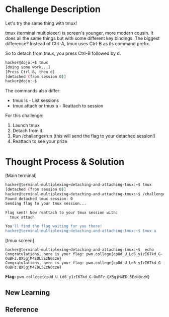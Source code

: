 # Challenge Description
Let's try the same thing with tmux!

tmux (terminal multiplexer) is screen's younger, more modern cousin. It does all the same things but with some different key bindings. The biggest difference? Instead of Ctrl-A, tmux uses Ctrl-B as its command prefix.

So to detach from tmux, you press Ctrl-B followed by d.
```bash
hacker@dojo:~$ tmux
[doing some work...]
[Press Ctrl-B, then d]
[detached (from session 0)]
hacker@dojo:~$ 
```
The commands also differ:

  - tmux ls - List sessions
  - tmux attach or tmux a - Reattach to session

For this challenge:

  1. Launch tmux
  2. Detach from it.
  3. Run /challenge/run (this will send the flag to your detached session!)
  4. Reattach to see your prize
# Thought Process & Solution

[Main terminal]
```bash
hacker@terminal-multiplexing~detaching-and-attaching-tmux:~$ tmux
[detached (from session 0)]
hacker@terminal-multiplexing~detaching-and-attaching-tmux:~$ /challenge/run
Found detached tmux session: 0
Sending flag to your tmux session...

Flag sent! Now reattach to your tmux session with:
  tmux attach

You'll find the flag waiting for you there!
hacker@terminal-multiplexing~detaching-and-attaching-tmux:~$ tmux a
```
[tmux screen]
```
hacker@terminal-multiplexing~detaching-and-attaching-tmux:~$  echo Congratulations, here is your flag: pwn.college{cpUd_U_Ld6_y1zI67kd_G-OuBFz.QX5gjM4EDL5EzN0czW}
Congratulations, here is your flag: pwn.college{cpUd_U_Ld6_y1zI67kd_G-OuBFz.QX5gjM4EDL5EzN0czW}
```
**Flag:** `pwn.college{cpUd_U_Ld6_y1zI67kd_G-OuBFz.QX5gjM4EDL5EzN0czW}`
## New Learning
## Reference
